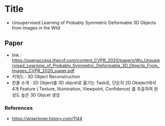 ﻿# Title
- Unsupervised Learning of Probably Symmetric Deformable 3D Objects from Images in the Wild
## Paper

- link : https://openaccess.thecvf.com/content_CVPR_2020/papers/Wu_Unsupervised_Learning_of_Probably_Symmetric_Deformable_3D_Objects_From_Images_CVPR_2020_paper.pdf
- 키워드 : 3D Object Reconstruction
- 한줄 소개 : 2D Object를 3D objcet로 옮기는 Task로, 단순히 2D Obeject에서 4개 Feature ( Texture,  Illumination, Viewpoint, Confidence) 를 추출하여 완성도 높은 3D Objcet 생성



### References
 - https://wiserloner.tistory.com/1144

